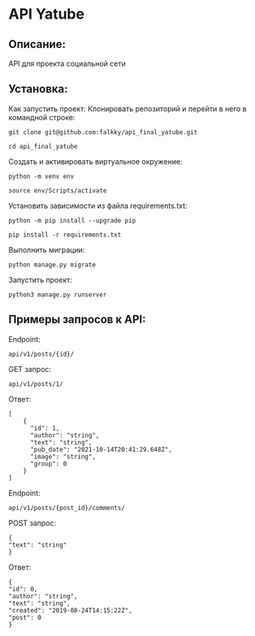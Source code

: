# API Yatube
## Описание:
API для проекта социальной сети
## Установка:
Как запустить проект:
Клонировать репозиторий и перейти в него в командной строке:
```
git clone git@github.com:falkky/api_final_yatube.git
```
```
cd api_final_yatube
```
Cоздать и активировать виртуальное окружение:
```
python -m venv env
```
```
source env/Scripts/activate
```
Установить зависимости из файла requirements.txt:
```
python -m pip install --upgrade pip
```
```
pip install -r requirements.txt
```
Выполнить миграции:
```
python manage.py migrate
```
Запустить проект:
```
python3 manage.py runserver
```

## Примеры запросов к API:
Endpoint:
```
api/v1/posts/{id}/
```
GET запрос:
```
api/v1/posts/1/
```
Ответ:
```
[
    {
      "id": 1,
      "author": "string",
      "text": "string",
      "pub_date": "2021-10-14T20:41:29.648Z",
      "image": "string",
      "group": 0
    }
]
```
Endpoint:
```
api/v1/posts/{post_id}/comments/
```
POST запрос:
```
{
"text": "string"
}
```
Ответ:
```
{
"id": 0,
"author": "string",
"text": "string",
"created": "2019-08-24T14:15:22Z",
"post": 0
}
```
